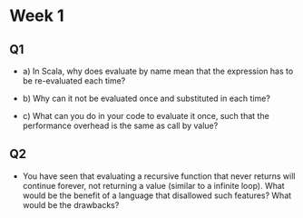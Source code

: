 # Week 1

## Q1

* a) In Scala, why does evaluate by name mean that the expression has to be re-evaluated each time? 

* b) Why can it not be evaluated once and substituted in each time? 

* c) What can you do in your code to evaluate it once, such that the performance overhead is the same as call by value?



## Q2

* You have seen that evaluating a recursive function that never returns will continue forever, not returning a value (similar to a infinite loop). What would be the benefit of a language that disallowed such features? What would be the drawbacks?


